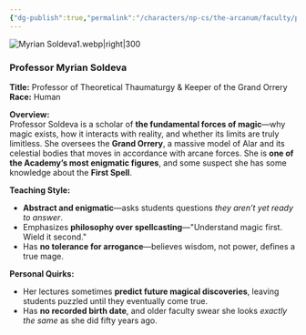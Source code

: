 ```yaml
---
{"dg-publish":true,"permalink":"/characters/np-cs/the-arcanum/faculty/professor-myrian-soldeva/","created":"2025-05-12T18:46:09.642-07:00","updated":"2025-03-04T18:34:27.000-08:00"}
---
```


![Myrian Soldeva1.webp|right|300](/img/user/zz.%20Behind%20the%20Scenes/Pictures/Myrian%20Soldeva1.webp)
### **Professor Myrian Soldeva**

**Title:** Professor of Theoretical Thaumaturgy & Keeper of the Grand Orrery  
**Race:** Human 

**Overview:**  
Professor Soldeva is a scholar of **the fundamental forces of magic**—why magic exists, how it interacts with reality, and whether its limits are truly limitless. She oversees the **Grand Orrery**, a massive model of Alar and its celestial bodies that moves in accordance with arcane forces. She is **one of the Academy’s most enigmatic figures**, and some suspect she has some knowledge about the **First Spell**.

**Teaching Style:**

- **Abstract and enigmatic**—asks students questions _they aren’t yet ready to answer_.
- Emphasizes **philosophy over spellcasting**—"Understand magic first. Wield it second."
- Has **no tolerance for arrogance**—believes wisdom, not power, defines a true mage.

**Personal Quirks:**

- Her lectures sometimes **predict future magical discoveries**, leaving students puzzled until they eventually come true.
- Has **no recorded birth date**, and older faculty swear she looks _exactly the same_ as she did fifty years ago.